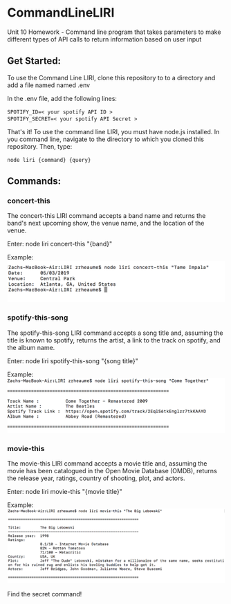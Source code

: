 # CommandLineLIRI
Unit 10 Homework - Command line program that takes parameters to make different types of API calls to return information based on user input 

## Get Started:

To use the Command Line LIRI, clone this repository to to a directory and add a file named named .env

In the .env file, add the following lines:

    SPOTIFY_ID=< your spotify API ID >
    SPOTIFY_SECRET=< your spotify API Secret >

That's it! 
To use the command line LIRI, you must have node.js installed. In you command line, navigate to the directory to which you cloned this repository. Then, type:

    node liri {command} {query}

## Commands: 

### concert-this

The concert-this LIRI command accepts a band name and returns the band's next upcoming show, the venue name, and the location of the venue.

Enter:
    node liri concert-this "{band}"

Example: 
    ![ LIRI concert-this Example ](/images/concert-this-example.png)



### spotify-this-song

The spotify-this-song LIRI command accepts a song title and, assuming the title is known to spotify, returns the artist, a link to the track on spotify, and the album name.

Enter:
    node liri spotify-this-song "{song title}"

Example: 
    ![ LIRI spotify-this-song Example ](/images/spotify-this-example.png)


### movie-this

The movie-this LIRI command accepts a movie title and, assuming the movie has been catalogued in the Open Movie Database (OMDB), returns the release year, ratings, country of shooting, plot, and actors.

Enter:
    node liri movie-this "{movie title}"

Example:
    ![ LIRI movie-this Example ](/images/movie-this-example.png)










Find the secret command!